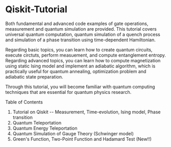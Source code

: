 # Qiskit-Tutorial
Both fundamental and advanced code examples of gate operations, measurement and quantum simulation are provided. 
This tutorial covers universal quantum computation, quantum simulation of a quench process and simulation of a phase transition using time-dependent Hamiltonian. 

Regarding basic topics, you can learn how to create quantum circuits, execute circtuts, perform measuement, and compute entanglement entropy.  
Regarding advanced topics, you can learn how to compute magnetization using static Ising model and implement an adiabatic algorithm, which is practically useful for quantum annealing, optimization problem and adiabatic state preparation. 

Through this tutorial, you will become familiar with quantum computing techniques that are essential for quantum physics research. 

Table of Contents
1. Tutorial on Qiskit -- Measurement, Time-evolution, Ising model, Phase transition
2. Quantum Teleportation
3. Quantum Energy Teleportation
4. Quantum Simulation of Gauge Theory (Schwinger model)
5. Green's Function, Two-Point Function and Hadamard Test (New!!)
